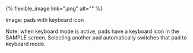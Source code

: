 ---
---

{% flexible_image link=".png" alt="" %}

Image: pads with keyboard icon

Note: when keyboard mode is active, pads have a keyboard icon in the SAMPLE screen. Selecting another pad automatically switches that pad to keyboard mode.
